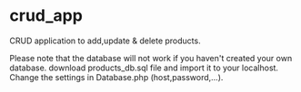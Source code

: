 # crud_app
CRUD application to add,update &amp; delete products.

Please note that the database will not work if you haven't created your own database.
download products_db.sql file and import it to your localhost.
Change the settings in Database.php (host,password,...).
